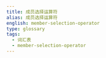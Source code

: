 ```yaml
---
title: 成员选择运算符
alias: 成员选择运算符
english: member-selection-operator
type: glossary
tags:
  - 词汇表
  - member-selection-operator
---
```


